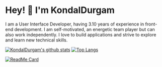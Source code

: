 **<h1>Hey! 👋 I'm KondalDurgam </h1>**
I am a User Interface Developer, having 3.10 years of experience in front-end development.
I am self-motivated, an energetic team player but can also work independently. I love to
build applications and strive to explore and learn new technical skills.


[![KondalDurgam's github stats ](https://github-readme-stats.vercel.app/api?username=kondalraodurgam&theme=merko&show_icons=true)](https://github.com/kondalraodurgam?tab=stars)
[![Top Langs](https://github-readme-stats.vercel.app/api/top-langs/?username=kondalraodurgam&theme=merko&show_icons=true&layout=compact)](https://github.com/kondalraodurgam/LeetCode-Solutions)


[![ReadMe Card](https://github-readme-stats.vercel.app/api/pin/?username=kondalraodurgam&theme=dark&show_icons=true&repo=LeetCode-Solutions)](https://github.com/kondalraodurgam/LeetCode-Solutions)
